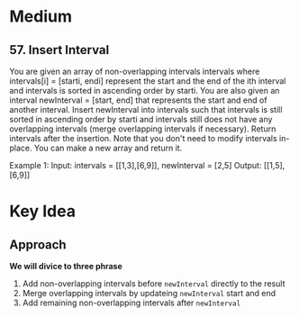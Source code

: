 # Medium
## 57. Insert Interval
You are given an array of non-overlapping intervals intervals where intervals[i] = [starti, endi] represent the start and the end of the ith interval and intervals is sorted in ascending order by starti. You are also given an interval newInterval = [start, end] that represents the start and end of another interval.
Insert newInterval into intervals such that intervals is still sorted in ascending order by starti and intervals still does not have any overlapping intervals (merge overlapping intervals if necessary).
Return intervals after the insertion.
Note that you don't need to modify intervals in-place. You can make a new array and return it.

Example 1:
Input: intervals = [[1,3],[6,9]], newInterval = [2,5]
Output: [[1,5],[6,9]]

# Key Idea
## Approach
**We will divice to three phrase**
1. Add non-overlapping intervals before `newInterval` directly to the result
2. Merge overlapping intervals by updateing `newInterval` start and end
3. Add remaining non-overlapping intervals after `newInterval`